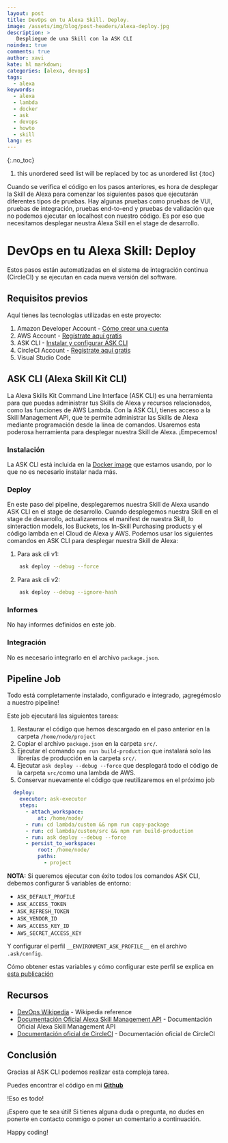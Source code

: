 ```yaml
---
layout: post
title: DevOps en tu Alexa Skill. Deploy.
image: /assets/img/blog/post-headers/alexa-deploy.jpg
description: >
   Despliegue de una Skill con la ASK CLI
noindex: true
comments: true
author: xavi
kate: hl markdown;
categories: [alexa, devops]
tags:
  - alexa
keywords:
  - alexa
  - lambda
  - docker
  - ask
  - devops
  - howto
  - skill
lang: es
---
```

{:.no_toc}
1. this unordered seed list will be replaced by toc as unordered list
{:toc}

Cuando se verifica el código en los pasos anteriores, es hora de desplegar la Skill de Alexa para comenzar los siguientes pasos que ejecutarán diferentes tipos de pruebas. 
Hay algunas pruebas como pruebas de VUI, pruebas de integración, pruebas end-to-end y pruebas de validación que no podemos ejecutar en localhost con nuestro código. 
Es por eso que necesitamos desplegar neustra Alexa Skill en el stage de desarrollo.

# DevOps en tu Alexa Skill: Deploy

Estos pasos están automatizadas en el sistema de integración continua (CircleCI) y se ejecutan en cada nueva versión del software.

## Requisitos previos

Aquí tienes las tecnologías utilizadas en este proyecto:
1. Amazon Developer Account - [Cómo crear una cuenta](http://developer.amazon.com/)
2. AWS Account - [Regístrate aquí gratis](https://aws.amazon.com/)
3. ASK CLI - [Instalar y configurar ASK CLI](https://developer.amazon.com/es-ES/docs/alexa/smapi/quick-start-alexa-skills-kit-command-line-interface.html)
4. CircleCI Account -  [Regístrate aquí gratis](https://circleci.com/)
5. Visual Studio Code

## ASK CLI (Alexa Skill Kit CLI)

La Alexa Skills Kit Command Line Interface (ASK CLI) es una herramienta para que puedas administrar tus Skills de Alexa y recursos relacionados, como las funciones de AWS Lambda.
Con la ASK CLI, tienes acceso a la Skill Management API, que te permite administrar las Skills de Alexa mediante programación desde la línea de comandos.
Usaremos esta poderosa herramienta para desplegar nuestra Skill de Alexa. ¡Empecemos!

### Instalación

La ASK CLI está incluida en la [Docker image](https://hub.docker.com/repository/docker/xavidop/alexa-ask-aws-cli) que estamos usando, por lo que no es necesario instalar nada más.

### Deploy

En este paso del pipeline, desplegaremos nuestra Skill de Alexa usando ASK CLI en el stage de desarrollo.
Cuando desplegemos nuestra Skill en el stage de desarrollo, actualizaremos el manifest de nuestra Skill, lo sinteraction models, los Buckets, los In-Skill Purchasing products y el código lambda en el Cloud de Alexa y AWS.
Podemos usar los siguientes comandos en ASK CLI para desplegar nuestra Skill de Alexa:

1. Para ask cli v1:
```bash
    ask deploy --debug --force
```

2. Para ask cli v2:
```bash
    ask deploy --debug --ignore-hash
```

### Informes

No hay informes definidos en este job.

### Integración

No es necesario integrarlo en el archivo `package.json`.

## Pipeline Job

Todo está completamente instalado, configurado e integrado, ¡agregémoslo a nuestro pipeline!

Este job ejecutará las siguientes tareas:
1. Restaurar el código que hemos descargado en el paso anterior en la carpeta `/home/node/project`
2. Copiar el archivo `package.json` en la carpeta `src/`.
3. Ejecutar el comando `npm run build-production` que instalará solo las librerías de producción en la carpeta `src/`.
4. Ejecutar `ask deploy --debug --force` que desplegará todo el código de la carpeta `src/`como una lambda de AWS.
5. Conservar nuevamente el código que reutilizaremos en el próximo job

```yaml
  deploy:
    executor: ask-executor
    steps:
      - attach_workspace:
          at: /home/node/
      - run: cd lambda/custom && npm run copy-package
      - run: cd lambda/custom/src && npm run build-production
      - run: ask deploy --debug --force
      - persist_to_workspace:
          root: /home/node/
          paths:
            - project
```
**NOTA:** Si queremos ejecutar con éxito todos los comandos ASK CLI, debemos configurar 5 variables de entorno:

* `ASK_DEFAULT_PROFILE`
* `ASK_ACCESS_TOKEN`
* `ASK_REFRESH_TOKEN`
* `ASK_VENDOR_ID`
* `AWS_ACCESS_KEY_ID`
* `AWS_SECRET_ACCESS_KEY`

Y configurar el perfil `__ENVIRONMENT_ASK_PROFILE__` en el archivo `.ask/config`.

Cómo obtener estas variables y cómo configurar este perfil se explica en [esta publicación](https://dzone.com/articles/docker-image-for-ask-and-aws-cli-1)

## Recursos
* [DevOps Wikipedia](https://en.wikipedia.org/wiki/DevOps) - Wikipedia reference
* [Documentación Oficial Alexa Skill Management API](https://developer.amazon.com/es-ES/docs/alexa/smapi/skill-testing-operations.html) - Documentación Oficial Alexa Skill Management API
* [Documentación oficial de CircleCI](https://circleci.com/docs/) - Documentación oficial de CircleCI

## Conclusión 

Gracias al ASK CLI podemos realizar esta compleja tarea.

Puedes encontrar el código en mi [**Github**](https://github.com/xavidop/alexa-nodejs-lambda-helloworld/blob/master/CICD.md)

!Eso es todo!

¡Espero que te sea útil! Si tienes alguna duda o pregunta, no dudes en ponerte en contacto conmigo o poner un comentario a continuación.

Happy coding!
    
